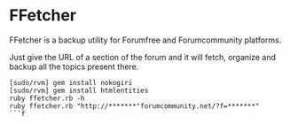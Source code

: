 FFetcher
=========

FFetcher is a backup utility for Forumfree and Forumcommunity platforms.

Just give the URL of a section of the forum and it will fetch, organize and backup all the topics present there.

```
[sudo/rvm] gem install nokogiri
[sudo/rvm] gem install htmlentities
ruby ffetcher.rb -h
ruby ffetcher.rb "http://*******"forumcommunity.net/?f=*******"
```f
